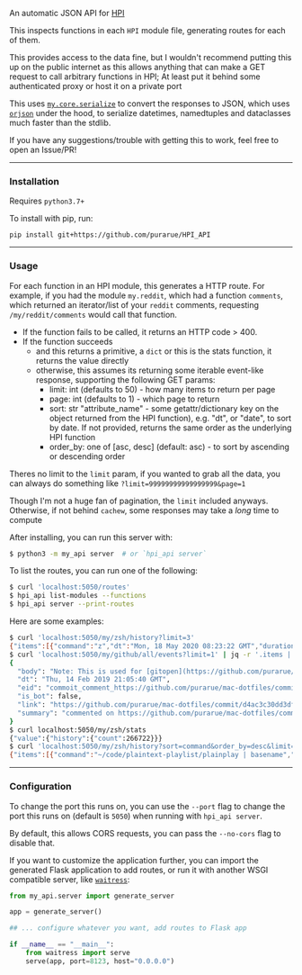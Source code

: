 An automatic JSON API for [HPI](https://github.com/karlicoss/HPI)

This inspects functions in each `HPI` module file, generating routes for each of them.

This provides access to the data fine, but I wouldn't recommend putting this up on the public internet as this allows anything that can make a GET request to call arbitrary functions in HPI; At least put it behind some authenticated proxy or host it on a private port

This uses [`my.core.serialize`](https://github.com/karlicoss/HPI/blob/master/my/core/serialize.py) to convert the responses to JSON, which uses [`orjson`](https://github.com/ijl/orjson) under the hood, to serialize datetimes, namedtuples and dataclasses much faster than the stdlib.

If you have any suggestions/trouble with getting this to work, feel free to open an Issue/PR!

---

### Installation

Requires `python3.7+`

To install with pip, run:

    pip install git+https://github.com/purarue/HPI_API

---

### Usage

For each function in an HPI module, this generates a HTTP route. For example, if you had the module `my.reddit`, which had a function `comments`, which returned an iterator/list of your `reddit` comments, requesting `/my/reddit/comments` would call that function.

- If the function fails to be called, it returns an HTTP code > 400.
- If the function succeeds
  - and this returns a primitive, a `dict` or this is the stats function, it returns the value directly
  - otherwise, this assumes its returning some iterable event-like response, supporting the following GET params:
    - limit: int (defaults to 50) - how many items to return per page
    - page: int (defaults to 1) - which page to return
    - sort: str "attribute_name" - some getattr/dictionary key on the object returned from the HPI function), e.g. "dt", or "date", to sort by date. If not provided, returns the same order as the underlying HPI function
    - order_by: one of [asc, desc] (default: asc) - to sort by ascending or descending order

Theres no limit to the `limit` param, if you wanted to grab all the data, you can always do something like `?limit=99999999999999999&page=1`

Though I'm not a huge fan of pagination, the `limit` included anyways. Otherwise, if not behind `cachew`, some responses may take a _long_ time to compute

After installing, you can run this server with:

```bash
$ python3 -m my_api server  # or `hpi_api server`
```

To list the routes, you can run one of the following:

```bash
$ curl 'localhost:5050/routes'
$ hpi_api list-modules --functions
$ hpi_api server --print-routes
```

Here are some examples:

```bash
$ curl 'localhost:5050/my/zsh/history?limit=3'
{"items":[{"command":"z","dt":"Mon, 18 May 2020 08:23:22 GMT","duration":0},{"command":"en env_config.zsh","dt":"Mon, 18 May 2020 08:23:22 GMT","duration":0},{"command":"ls","dt":"Mon, 18 May 2020 08:23:22 GMT","duration":0}],"limit":3,"page":1}
$ curl 'localhost:5050/my/github/all/events?limit=1' | jq -r '.items | .[0]'
{
  "body": "Note: This is used for [gitopen](https://github.com/purarue/dotfiles/commit/4c57fd97cbb2605e63d0cf5d2af37039fe6e6d35)",
  "dt": "Thu, 14 Feb 2019 21:05:40 GMT",
  "eid": "commoit_comment_https://github.com/purarue/mac-dotfiles/commit/d4ac3c30dd3df1b626f92eb61f651a27852ff86f#commitcomment-32324943",
  "is_bot": false,
  "link": "https://github.com/purarue/mac-dotfiles/commit/d4ac3c30dd3df1b626f92eb61f651a27852ff86f#commitcomment-32324943",
  "summary": "commented on https://github.com/purarue/mac-dotfiles/commit/d4ac3c30dd3df1b626f92eb61f651a27852ff86f#commitcomment-32324943"
}
$ curl localhost:5050/my/zsh/stats
{"value":{"history":{"count":266722}}}
$ curl 'localhost:5050/my/zsh/history?sort=command&order_by=desc&limit=2'
{"items":[{"command":"~/code/plaintext-playlist/plainplay | basename","dt":"Thu, 28 May 2020 06:52:58 GMT","duration":3},{"command":"~/code/plaintext-playlist/plainplay | basename","dt":"Thu, 28 May 2020 06:52:39 GMT","duration":2}],"limit":2,"page":1}
```

---

### Configuration

To change the port this runs on, you can use the `--port` flag to change the port this runs on (default is `5050`) when running with `hpi_api server`.

By default, this allows CORS requests, you can pass the `--no-cors` flag to disable that.

If you want to customize the application further, you can import the generated Flask application to add routes, or run it with another WSGI compatible server, like [`waitress`](https://pypi.org/project/waitress/):

```python
from my_api.server import generate_server

app = generate_server()

## ... configure whatever you want, add routes to Flask app

if __name__ == "__main__":
    from waitress import serve
    serve(app, port=8123, host="0.0.0.0")
```
